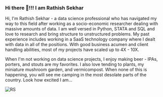 ### Hi there 👋!!!  I am Rathish Sekhar

Hi, I'm Rathish Sekhar - a data science professional who has navigated my way to this field after working as a socio-economic researcher dealing with massive amounts of data. I am well versed in Python, STATA and SQL and love to research and bring structure to unstructured problems. My past experience includes working in a SaaS technology company where I dealt with data in all of the positions. With good business acumen and client handling abilities, most of my projects have scaled up to 4X - 10X. 

When I'm not working on data science projects, I enjoy making beer - IPAs, porters, and stouts are my favorites. I also love tending to plants, my miniature mushroom garden, and vermicompost. When none of this is happening, you will see me camping in the most desolate parts of the country. Look how excited I am... 


![RS](https://user-images.githubusercontent.com/50378658/235490891-cd0eb71e-0d71-49b4-b784-7833938e4743.jpg)


<!--
**rathishsekhar/rathishsekhar** is a ✨ _special_ ✨ repository because its `README.md` (this file) appears on your GitHub profile.

Here are some ideas to get you started:

- 🔭 I’m currently working on ...
- 🌱 I’m currently learning ... Deep Learning
- 👯 I’m looking to collaborate on ... Datasciences for soci
- 🤔 I’m looking for help with ...
- 💬 Ask me about ...
- 📫 How to reach me: ...
- 😄 Pronouns: ...
- ⚡ Fun fact: ...
-->
